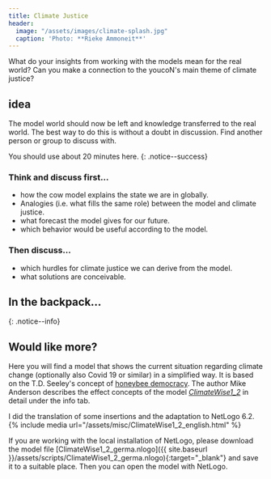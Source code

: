 ```yaml
---
title: Climate Justice
header:
  image: "/assets/images/climate-splash.jpg"
  caption: 'Photo: **Rieke Ammoneit**'
---
```


What do your insights from working with the models mean for the real world?
Can you make a connection to the youcoN's main theme of climate justice?
<!--more-->

## idea
The model world should now be left and knowledge transferred to the real world. The best way to do this is without a doubt in discussion. Find another person or group to discuss with.

You should use about 20 minutes here.
{: .notice--success}

### Think and discuss first...
* how the cow model explains the state we are in globally.
* Analogies (i.e. what fills the same role) between the model and climate justice.
* what forecast the model gives for our future.
* which behavior would be useful according to the model.

### Then discuss...
* which hurdles for climate justice we can derive from the model.
* what solutions are conceivable.

## In the backpack...


{: .notice--info}


## Would like more?

Here you will find a model that shows the current situation regarding climate change (optionally also Covid 19 or similar) in a simplified way. It is based on the T.D. Seeley's concept of [honeybee democracy](https://de.wikipedia.org/wiki/Thomas_Dyer_Seeley). The author Mike Anderson describes the effect concepts of the model [*ClimateWise1_2*](http://ccl.northwestern.edu/netlogo/models/community/ClimateWise1_2) in detail under the info tab.

I did the translation of some insertions and the adaptation to NetLogo 6.2.
{% include media url="/assets/misc/ClimateWise1_2_english.html" %}

If you are working with the local installation of NetLogo, please download the model file [ClimateWise1_2_germa.nlogo]({{ site.baseurl }}/assets/scripts/ClimateWise1_2_germa.nlogo){:target="_blank"} and save it to a suitable place. Then you can open the model with NetLogo.
